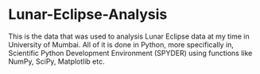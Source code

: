 # Lunar-Eclipse-Analysis
This is the data that was used to analysis Lunar Eclipse data at my time in University of Mumbai. All of it is done in Python, more specifically in, Scientific Python Development Environment (SPYDER) using functions like NumPy, SciPy, Matplotlib etc.
